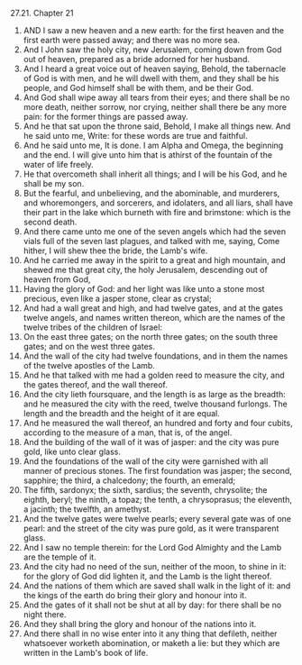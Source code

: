 27.21. Chapter 21
1. AND I saw a new heaven and a new earth: for the first heaven and the first earth were passed away; and there was no more sea.
2. And I John saw the holy city, new Jerusalem, coming down from God out of heaven, prepared as a bride adorned for her husband.
3. And I heard a great voice out of heaven saying, Behold, the tabernacle of God is with men, and he will dwell with them, and they shall be his people, and God himself shall be with them, and be their God.
4. And God shall wipe away all tears from their eyes; and there shall be no more death, neither sorrow, nor crying, neither shall there be any more pain: for the former things are passed away.
5. And he that sat upon the throne said, Behold, I make all things new. And he said unto me, Write: for these words are true and faithful.
6. And he said unto me, It is done. I am Alpha and Omega, the beginning and the end. I will give unto him that is athirst of the fountain of the water of life freely.
7. He that overcometh shall inherit all things; and I will be his God, and he shall be my son.
8. But the fearful, and unbelieving, and the abominable, and murderers, and whoremongers, and sorcerers, and idolaters, and all liars, shall have their part in the lake which burneth with fire and brimstone: which is the second death.
9. And there came unto me one of the seven angels which had the seven vials full of the seven last plagues, and talked with me, saying, Come hither, I will shew thee the bride, the Lamb's wife.
10. And he carried me away in the spirit to a great and high mountain, and shewed me that great city, the holy Jerusalem, descending out of heaven from God,
11. Having the glory of God: and her light was like unto a stone most precious, even like a jasper stone, clear as crystal;
12. And had a wall great and high, and had twelve gates, and at the gates twelve angels, and names written thereon, which are the names of the twelve tribes of the children of Israel:
13. On the east three gates; on the north three gates; on the south three gates; and on the west three gates.
14. And the wall of the city had twelve foundations, and in them the names of the twelve apostles of the Lamb.
15. And he that talked with me had a golden reed to measure the city, and the gates thereof, and the wall thereof.
16. And the city lieth foursquare, and the length is as large as the breadth: and he measured the city with the reed, twelve thousand furlongs. The length and the breadth and the height of it are equal.
17. And he measured the wall thereof, an hundred and forty and four cubits, according to the measure of a man, that is, of the angel.
18. And the building of the wall of it was of jasper: and the city was pure gold, like unto clear glass.
19. And the foundations of the wall of the city were garnished with all manner of precious stones. The first foundation was jasper; the second, sapphire; the third, a chalcedony; the fourth, an emerald;
20. The fifth, sardonyx; the sixth, sardius; the seventh, chrysolite; the eighth, beryl; the ninth, a topaz; the tenth, a chrysoprasus; the eleventh, a jacinth; the twelfth, an amethyst.
21. And the twelve gates were twelve pearls; every several gate was of one pearl: and the street of the city was pure gold, as it were transparent glass.
22. And I saw no temple therein: for the Lord God Almighty and the Lamb are the temple of it.
23. And the city had no need of the sun, neither of the moon, to shine in it: for the glory of God did lighten it, and the Lamb is the light thereof.
24. And the nations of them which are saved shall walk in the light of it: and the kings of the earth do bring their glory and honour into it.
25. And the gates of it shall not be shut at all by day: for there shall be no night there.
26. And they shall bring the glory and honour of the nations into it.
27. And there shall in no wise enter into it any thing that defileth, neither whatsoever worketh abomination, or maketh a lie: but they which are written in the Lamb's book of life.

